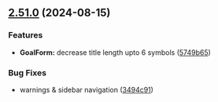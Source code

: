 ## [2.51.0](https://github.com/taskany-inc/issues/compare/v2.50.2...v2.51.0) (2024-08-15)


### Features

* **GoalForm:** decrease title length upto 6 symbols ([5749b65](https://github.com/taskany-inc/issues/commit/5749b6514c4cff1201e03e83f469e276e45d79b9))


### Bug Fixes

* warnings & sidebar navigation ([3494c91](https://github.com/taskany-inc/issues/commit/3494c9185212268aa5bf29f8d19e376347944d7e))

